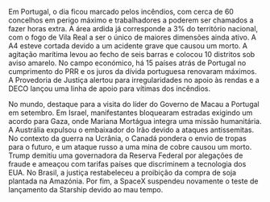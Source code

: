 Em Portugal, o dia ficou marcado pelos incêndios, com cerca de 60 concelhos em perigo máximo e trabalhadores a poderem ser chamados a fazer horas extra. A área ardida já corresponde a 3% do território nacional, com o fogo de Vila Real a ser o único de maiores dimensões ainda ativo. A A4 esteve cortada devido a um acidente grave que causou um morto. A agitação marítima levou ao fecho de seis barras e colocou 10 distritos sob aviso amarelo. No campo económico, há 15 países atrás de Portugal no cumprimento do PRR e os juros da dívida portuguesa renovaram máximos. A Provedoria de Justiça alertou para irregularidades no apoio às rendas e a DECO lançou uma linha de apoio para vítimas dos incêndios.

No mundo, destaque para a visita do líder do Governo de Macau a Portugal em setembro. Em Israel, manifestantes bloquearam estradas exigindo um acordo para Gaza, onde Mariana Mortágua integra uma missão humanitária. A Austrália expulsou o embaixador do Irão devido a ataques antissemitas. No contexto da guerra na Ucrânia, o Canadá pondera o envio de tropas para o futuro, e um ataque russo a uma mina de cobre causou um morto. Trump demitiu uma governadora da Reserva Federal por alegações de fraude e ameaçou com tarifas países que discriminem a tecnologia dos EUA. No Brasil, a justiça restabeleceu a proibição da compra de soja plantada na Amazónia. Por fim, a SpaceX suspendeu novamente o teste de lançamento da Starship devido ao mau tempo.